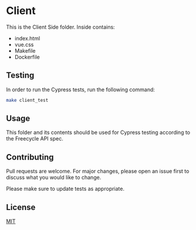# Client

This is the Client Side folder. Inside contains:

-  index.html
-  vue.css
-  Makefile
-  Dockerfile

## Testing

In order to run the Cypress tests, run the following command:

```bash
make client_test
```

## Usage

This folder and its contents should be used for Cypress testing according to the Freecycle API spec.

## Contributing
Pull requests are welcome. For major changes, please open an issue first to discuss what you would like to change.

Please make sure to update tests as appropriate.

## License
[MIT](https://choosealicense.com/licenses/mit/)